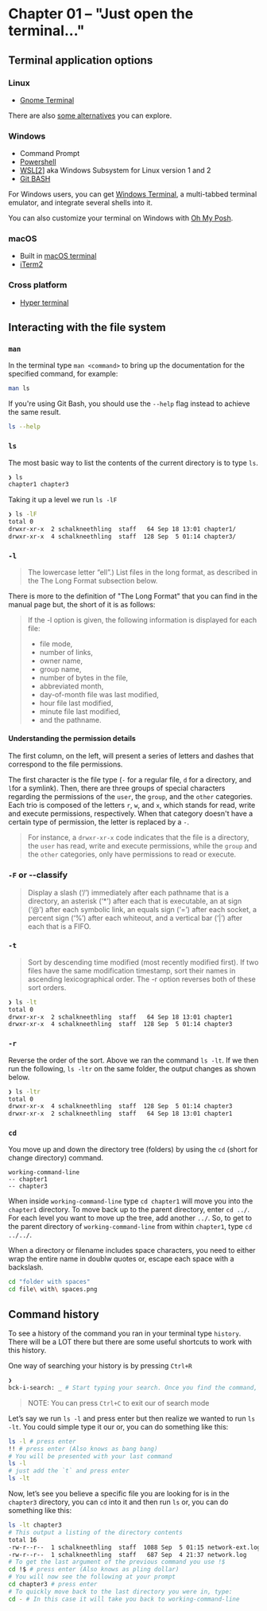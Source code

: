 # Chapter 01 – "Just open the terminal..."

## Terminal application options

### Linux

- [Gnome Terminal](https://help.gnome.org/users/gnome-terminal/stable/)

There are also [some alternatives](https://www.slant.co/options/2442/alternatives/~gnome-terminal-alternatives) you can explore.

### Windows

- Command Prompt
- [Powershell](https://learn.microsoft.com/en-us/powershell/)
- [WSL[2]](https://learn.microsoft.com/en-us/windows/wsl/about) aka Windows Subsystem for Linux version 1 and 2
- [Git BASH](https://www.atlassian.com/git/tutorials/git-bash)

For Windows users, you can get [Windows Terminal](https://github.com/microsoft/terminal), a multi-tabbed terminal emulator, and integrate several shells into it.

You can also customize your terminal on Windows with [Oh My Posh](https://learn.microsoft.com/pt-br/windows/terminal/tutorials/custom-prompt-setup).

### macOS

- Built in [macOS terminal](https://support.apple.com/en-za/guide/terminal/welcome/mac)
- [iTerm2](https://iterm2.com/)

### Cross platform

- [Hyper terminal](https://hyper.is/)

## Interacting with the file system

### `man`

In the terminal type `man <command>` to bring up the documentation for the specified command, for example:

```bash
man ls
```

If you're using Git Bash, you should use the `--help` flag instead to achieve the same result.

```bash
ls --help
```


### `ls`

The most basic way to list the contents of the current directory is to type `ls`.

```bash
❯ ls
chapter1 chapter3
```

Taking it up a level we run `ls -lF`

```bash
❯ ls -lF
total 0
drwxr-xr-x  2 schalkneethling  staff   64 Sep 18 13:01 chapter1/
drwxr-xr-x  4 schalkneethling  staff  128 Sep  5 01:14 chapter3/
```

### `-l`

> The lowercase letter “ell”.) List files in the long format, as described in the The Long Format subsection below.

There is more to the definition of "The Long Format" that you can find in the manual page but, the short of it is as follows:

> If the -l option is given, the following information is displayed for each file:
>
> - file mode,
> - number of links,
> - owner name,
> - group name,
> - number of bytes in the file,
> - abbreviated month,
> - day-of-month file was last modified,
> - hour file last modified,
> - minute file last modified,
> - and the pathname.

#### Understanding the permission details

The first column, on the left, will present a series of letters and dashes that correspond to the file permissions.

The first character is the file type (`-` for a regular file, `d` for a directory, and `l`for a symlink). Then, there are three groups of special characters regarding the permissions of the `user`, the `group`, and the `other` categories. Each trio is composed of the letters `r`, `w`, and `x`, which stands for read, write and execute permissions, respectively. When that category doesn't have a certain type of permission, the letter is replaced by a `-`.

> For instance, a `drwxr-xr-x` code indicates that the file is a directory, the `user` has read, write and execute permissions, while the `group` and the `other` categories, only have permissions to read or execute.

### `-F` or --classify

> Display a slash (‘/’) immediately after each pathname that is a directory, an asterisk (‘\*’) after each that is executable, an at sign (‘@’) after each symbolic link, an equals sign (‘=’) after each socket, a percent sign (‘%’) after each whiteout, and a vertical bar (‘|’) after each that is a FIFO.

### `-t`

> Sort by descending time modified (most recently modified first). If two files have the same modification timestamp, sort their names in ascending lexicographical order. The -r option reverses both of these sort orders.

```bash
❯ ls -lt
total 0
drwxr-xr-x  2 schalkneethling  staff   64 Sep 18 13:01 chapter1
drwxr-xr-x  4 schalkneethling  staff  128 Sep  5 01:14 chapter3
```

### `-r`

Reverse the order of the sort. Above we ran the command `ls -lt`. If we then run the following, `ls -ltr` on the same folder, the output changes as shown below.

```bash
❯ ls -ltr
total 0
drwxr-xr-x  4 schalkneethling  staff  128 Sep  5 01:14 chapter3
drwxr-xr-x  2 schalkneethling  staff   64 Sep 18 13:01 chapter1
```

### `cd`

You move up and down the directory tree (folders) by using the `cd` (short for change directory) command.

```plain
working-command-line
-- chapter1
-- chapter3
```

When inside `working-command-line` type `cd chapter1` will move you into the `chapter1` directory. To move back up to the parent directory, enter `cd ../`. For each level you want to move up the tree, add another `../`. So, to get to the parent directory of `working-command-line` from within `chapter1`, type `cd ../../`.

When a directory or filename includes space characters, you need to either wrap the entire name in doublw quotes or, escape each space with a backslash.

```bash
cd "folder with spaces"
cd file\ with\ spaces.png
```

## Command history

To see a history of the command you ran in your terminal type `history`. There will be a LOT there but there are some useful shortcuts to work with this history.

One way of searching your history is by pressing `Ctrl+R`

```bash
❯
bck-i-search: _ # Start typing your search. Once you find the command, press enter to execute it
```

> NOTE: You can press `Ctrl+C` to exit our of search mode

Let’s say we run `ls -l` and press enter but then realize we wanted to run `ls -lt`. You could simple type it our or, you can do something like this:

```bash
ls -l # press enter
!! # press enter (Also knows as bang bang)
# You will be presented with your last command
ls -l
# just add the `t` and press enter
ls -lt
```

Now, let’s see you believe a specific file you are looking for is in the `chapter3` directory, you can `cd` into it and then run `ls` or, you can do something like this:

```bash
ls -lt chapter3
# This output a listing of the directory contents
total 16
-rw-r--r--  1 schalkneethling  staff  1088 Sep  5 01:15 network-ext.log
-rw-r--r--  1 schalkneethling  staff   687 Sep  4 21:37 network.log
# To get the last argument of the previous command you use !$
cd !$ # press enter (Also knows as pling dollar)
# You will now see the following at your prompt
cd chapter3 # press enter
# To quickly move back to the last directory you were in, type:
cd - # In this case it will take you back to working-command-line
```
